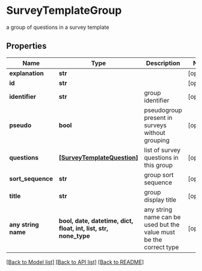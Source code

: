 # SurveyTemplateGroup

a group of questions in a survey template

## Properties
Name | Type | Description | Notes
------------ | ------------- | ------------- | -------------
**explanation** | **str** |  | [optional] 
**id** | **str** |  | [optional] 
**identifier** | **str** | group identifier | [optional] 
**pseudo** | **bool** | pseudogroup present in surveys without grouping | [optional] 
**questions** | [**[SurveyTemplateQuestion]**](SurveyTemplateQuestion.md) | list of survey questions in this group | [optional] 
**sort_sequence** | **str** | group sort sequence | [optional] 
**title** | **str** | group display title | [optional] 
**any string name** | **bool, date, datetime, dict, float, int, list, str, none_type** | any string name can be used but the value must be the correct type | [optional]

[[Back to Model list]](../README.md#documentation-for-models) [[Back to API list]](../README.md#documentation-for-api-endpoints) [[Back to README]](../README.md)


